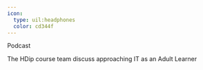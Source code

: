 ```yaml
---
icon:
  type: uil:headphones
  color: cd344f
---   
```


Podcast

The HDip course team discuss approaching IT as an Adult Learner